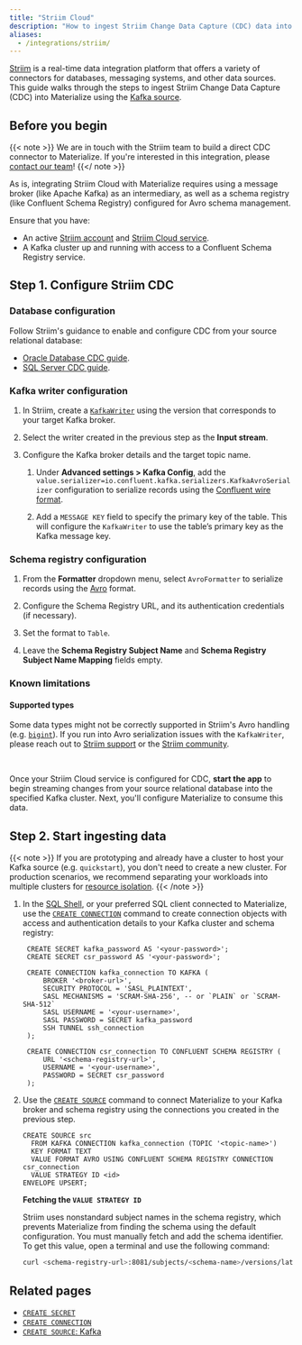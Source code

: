 ```yaml
---
title: "Striim Cloud"
description: "How to ingest Striim Change Data Capture (CDC) data into Materialize using the Kafka source"
aliases:
  - /integrations/striim/
---
```


[Striim](https://www.striim.com/) is a real-time data integration platform that
offers a variety of connectors for databases, messaging systems, and other data
sources. This guide walks through the steps to ingest Striim Change Data
Capture (CDC) into Materialize using the [Kafka source](https://materialize.com/docs/sql/create-source/kafka/).

## Before you begin

{{< note >}}
We are in touch with the Striim team to build a direct CDC connector
to Materialize. If you're interested in this integration, please [contact our team](https://materialize.com/docs/support/)!
{{</ note >}}

As is, integrating Striim Cloud with Materialize requires using a message broker
(like Apache Kafka) as an intermediary, as well as a schema registry
(like Confluent Schema Registry) configured for Avro schema management.

Ensure that you have:

- An active [Striim account](https://go2.striim.com/free-trial) and [Striim Cloud service](https://www.striim.com/docs/en/create-a-striim-cloud-service.html).
- A Kafka cluster up and running with access to a Confluent Schema Registry
  service.

## Step 1. Configure Striim CDC

### Database configuration

Follow Striim's guidance to enable and configure CDC from your source relational
database:

   * [Oracle Database CDC guide](https://www.striim.com/docs/en/oracle-database-cdc.html).
   * [SQL Server CDC guide](https://www.striim.com/docs/en/sql-server-cdc.html).

### Kafka writer configuration

1. In Striim, create a [`KafkaWriter`](https://www.striim.com/docs/en/kafka-writer.html)
   using the version that corresponds to your target Kafka broker.

1. Select the writer created in the previous step as the **Input stream**.

1. Configure the Kafka broker details and the target topic name.

   1. Under **Advanced settings > Kafka Config**, add the
      `value.serializer=io.confluent.kafka.serializers.KafkaAvroSerializer`
      configuration to serialize records using the [Confluent wire format](https://docs.confluent.io/platform/current/schema-registry/fundamentals/serdes-develop/index.html#wire-format).

   1. Add a `MESSAGE KEY` field to specify the primary key of the table. This
      will configure the `KafkaWriter` to use the table’s primary key as the Kafka
      message key.

### Schema registry configuration

1. From the **Formatter** dropdown menu, select `AvroFormatter` to serialize records using the [Avro](https://avro.apache.org/) format.

1. Configure the Schema Registry URL, and its authentication credentials
(if necessary).

1. Set the format to `Table`.

1. Leave the **Schema Registry Subject Name** and **Schema Registry Subject Name
Mapping** fields empty.

### Known limitations

#### Supported types

Some data types might not be correctly supported in Striim's Avro handling (e.g.
[`bigint`](https://community.striim.com/product-q-a-6/suitable-avro-type-not-found-for-field-error-when-using-mysql-striim-kafka-125)).
If you run into Avro serialization issues with the `KafkaWriter`, please reach
out to [Striim support](https://striim.zendesk.com/) or the [Striim community](https://community.striim.com/community).

<br>

Once your Striim Cloud service is configured for CDC, **start the app** to begin
streaming changes from your source relational database into the specified Kafka
cluster. Next, you'll configure Materialize to consume this data.

## Step 2. Start ingesting data

{{< note >}}
If you are prototyping and already have a cluster to host your Kafka source
(e.g. `quickstart`), you don't need to create a new cluster. For production
scenarios, we recommend separating your workloads into multiple clusters for
[resource isolation](https://materialize.com/docs/sql/create-cluster/#resource-isolation).
{{< /note >}}

1. In the [SQL Shell](https://console.materialize.com/), or your preferred SQL
   client connected to Materialize, use the [`CREATE CONNECTION`](/sql/create-connection/)
   command to create connection objects with access and authentication details
   to your Kafka cluster and schema registry:

   ```mzsql
    CREATE SECRET kafka_password AS '<your-password>';
    CREATE SECRET csr_password AS '<your-password>';

    CREATE CONNECTION kafka_connection TO KAFKA (
        BROKER '<broker-url>',
        SECURITY PROTOCOL = 'SASL_PLAINTEXT',
        SASL MECHANISMS = 'SCRAM-SHA-256', -- or `PLAIN` or `SCRAM-SHA-512`
        SASL USERNAME = '<your-username>',
        SASL PASSWORD = SECRET kafka_password
        SSH TUNNEL ssh_connection
    );

    CREATE CONNECTION csr_connection TO CONFLUENT SCHEMA REGISTRY (
        URL '<schema-registry-url>',
        USERNAME = '<your-username>',
        PASSWORD = SECRET csr_password
    );
    ```

1. Use the [`CREATE SOURCE`](/sql/create-source/kafka/) command to connect
   Materialize to your Kafka broker and schema registry using the connections you
   created in the previous step.

   ```mzsql
   CREATE SOURCE src
     FROM KAFKA CONNECTION kafka_connection (TOPIC '<topic-name>')
     KEY FORMAT TEXT
     VALUE FORMAT AVRO USING CONFLUENT SCHEMA REGISTRY CONNECTION csr_connection
     VALUE STRATEGY ID <id>
   ENVELOPE UPSERT;
   ```

   **Fetching the `VALUE STRATEGY ID`**

   Striim uses nonstandard subject names in the schema registry, which prevents
   Materialize from finding the schema using the default configuration. You
   must manually fetch and add the schema identifier. To get this value,
   open a terminal and use the following command:

   ```bash
   curl <schema-registry-url>:8081/subjects/<schema-name>/versions/latest | jq .id
   ```

## Related pages

- [`CREATE SECRET`](/sql/create-secret)
- [`CREATE CONNECTION`](/sql/create-connection/)
- [`CREATE SOURCE`: Kafka](/sql/create-source/kafka/)
